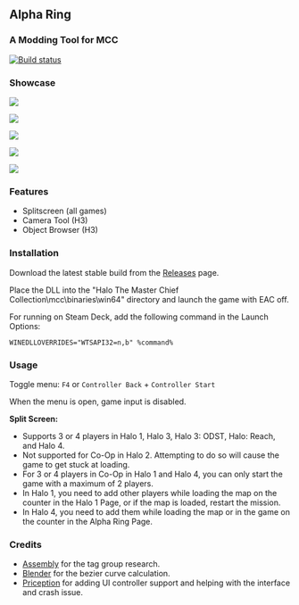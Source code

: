 ## Alpha Ring
### A Modding Tool for MCC

[![Build status](https://ci.appveyor.com/api/projects/status/o3qbtc7jirw81xmb?svg=true)](https://ci.appveyor.com/project/WinterSquire/alpharing)

### Showcase

![](https://raw.githubusercontent.com/WinterSquire/Images/master/AlphaRing/Camera.PNG)

![](https://raw.githubusercontent.com/WinterSquire/Images/master/AlphaRing/Object.PNG)

![](https://raw.githubusercontent.com/WinterSquire/Images/master/AlphaRing/Splitscreen%208%20players.png)

![](https://raw.githubusercontent.com/WinterSquire/Images/master/AlphaRing/Splitscreen%20H3.PNG)

![](https://raw.githubusercontent.com/WinterSquire/Images/master/AlphaRing/Splitscreen%20With%20Mod.PNG)

### Features
* Splitscreen (all games)
* Camera Tool (H3)
* Object Browser (H3)

### Installation
Download the latest stable build from the [Releases](https://github.com/WinterSquire/AlphaRing/releases) page.

Place the DLL into the "Halo The Master Chief Collection\mcc\binaries\win64" directory and launch the game with EAC off.

For running on Steam Deck, add the following command in the Launch Options:
``` 
WINEDLLOVERRIDES="WTSAPI32=n,b" %command%
```

### Usage
Toggle menu: `F4` or `Controller Back` + `Controller Start`

When the menu is open, game input is disabled.

**Split Screen:**
- Supports 3 or 4 players in Halo 1, Halo 3, Halo 3: ODST, Halo: Reach, and Halo 4.
- Not supported for Co-Op in Halo 2. Attempting to do so will cause the game to get stuck at loading.
- For 3 or 4 players in Co-Op in Halo 1 and Halo 4, you can only start the game with a maximum of 2 players.
- In Halo 1, you need to add other players while loading the map on the counter in the Halo 1 Page, or if the map is loaded, restart the mission.
- In Halo 4, you need to add them while loading the map or in the game on the counter in the Alpha Ring Page.

### Credits
- [Assembly](https://github.com/XboxChaos/Assembly) for the tag group research.
- [Blender](https://github.com/blender/blender) for the bezier curve calculation.
- [Priception](https://github.com/Priception) for adding UI controller support and helping with the interface and crash issue.